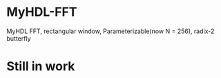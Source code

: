 # MyHDL-FFT

MyHDL FFT, rectangular window, Parameterizable(now N = 256), radix-2 butterfly

# Still in work
